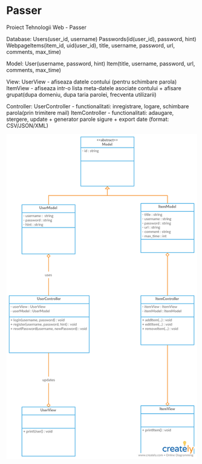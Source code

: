 # Passer
Proiect Tehnologii Web - Passer

Database:
Users(user_id, username)
Passwords(id(user_id), password, hint)
WebpageItems(item_id, uid(user_id), title, username, password, url, comments, max_time)

Model:
User(username, password, hint)
Item(title, username, password, url, comments, max_time)

View:
UserView - afiseaza datele contului (pentru schimbare parola)
ItemView - afiseaza intr-o lista meta-datele asociate contului + afisare grupat(dupa domeniu, dupa taria parolei, frecventa utilizarii)

Controller:
UserController - functionalitati: inregistrare, logare, schimbare parola(prin trimitere mail)
ItemController - functionalitati: adaugare, stergere, update + generator parole sigure + export date (format: CSV/JSON/XML)

![Diagrama UML](https://github.com/alinciocoveanu/Passer/blob/master/Passer.png)
